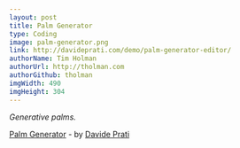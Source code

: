 ```yaml
---
layout: post
title: Palm Generator
type: Coding
image: palm-generator.png
link: http://davideprati.com/demo/palm-generator-editor/
authorName: Tim Holman
authorUrl: http://tholman.com
authorGithub: tholman
imgWidth: 490
imgHeight: 304
---
```


_Generative palms._

[Palm Generator](http://davideprati.com/demo/palm-generator-editor/) - by [Davide Prati](http://davideprati.com/)
